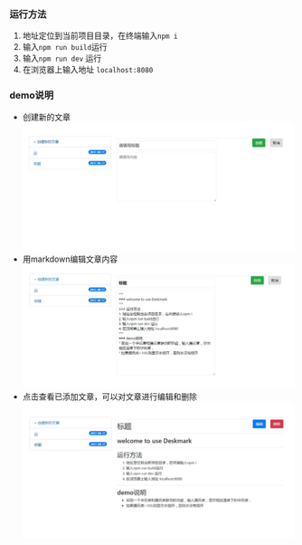 ### 运行方法
1. 地址定位到当前项目目录，在终端输入`npm i`
2. 输入`npm run build`运行
3. 输入`npm run dev` 运行 
4. 在浏览器上输入地址 `localhost:8080`
### demo说明
* 创建新的文章
![creat new article](https://raw.githubusercontent.com/like333/ReactDemo/master/components/demoShow/%E5%88%9B%E5%BB%BA%E6%96%B0%E7%9A%84%E6%96%87%E7%AB%A0.jpg)
* 用markdown编辑文章内容
![edit article use markdown](https://raw.githubusercontent.com/like333/ReactDemo/master/components/demoShow/%E7%94%A8markdown%E7%BC%96%E5%86%99%E6%96%87%E7%AB%A0%E5%86%85%E5%AE%B9.jpg)
* 点击查看已添加文章，可以对文章进行编辑和删除
![view article](https://raw.githubusercontent.com/like333/ReactDemo/master/components/demoShow/%E6%9F%A5%E7%9C%8B%E5%B7%B2%E6%B7%BB%E5%8A%A0%E7%9A%84%E6%96%87%E7%AB%A0%E5%86%85%E5%AE%B9.jpg)
